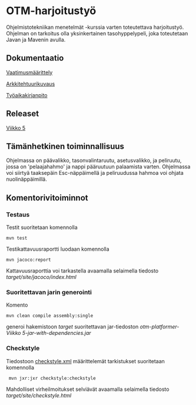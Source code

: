 # OTM-harjoitustyö
Ohjelmistotekniikan menetelmät -kurssia varten toteutettava harjoitustyö. Ohjelman on tarkoitus olla yksinkertainen tasohyppelypeli, joka toteutetaan Javan ja Mavenin avulla.
## Dokumentaatio
[Vaatimusmäärittely](https://github.com/Tubaias/otm-harjoitustyo/blob/master/dokumentaatio/vaatimusmaarittely.md)  

[Arkkitehtuurikuvaus](https://github.com/Tubaias/otm-harjoitustyo/blob/master/dokumentaatio/arkkitehtuuri.md)  

[Työaikakirjanpito](https://github.com/Tubaias/otm-harjoitustyo/blob/master/dokumentaatio/tuntikirjanpito.md)

## Releaset

[Viikko 5](https://github.com/Tubaias/otm-harjoitustyo/releases/tag/viikko5)

## Tämänhetkinen toiminnallisuus
Ohjelmassa on päävalikko, tasonvalintaruutu, asetusvalikko, ja peliruutu, jossa on 'pelaajahahmo' ja nappi pääruutuun palaamista varten. Ohjelmassa voi siirtyä taaksepäin Esc-näppäimellä ja peliruudussa hahmoa voi ohjata nuolinäppäimillä.

## Komentorivitoiminnot

### Testaus

Testit suoritetaan komennolla

```
mvn test
```

Testikattavuusraportti luodaan komennolla

```
mvn jacoco:report
```

Kattavuusraporttia voi tarkastella avaamalla selaimella tiedosto _target/site/jacoco/index.html_

### Suoritettavan jarin generointi

Komento

```
mvn clean compile assembly:single
```

generoi hakemistoon _target_ suoritettavan jar-tiedoston _otm-platformer-Viikko 5-jar-with-dependencies.jar_

### Checkstyle

Tiedostoon [checkstyle.xml](https://github.com/Tubaias/otm-harjoitustyo/blob/master/checkstyle.xml) määrittelemät tarkistukset suoritetaan komennolla

```
 mvn jxr:jxr checkstyle:checkstyle
```

Mahdolliset virheilmoitukset selviävät avaamalla selaimella tiedosto _target/site/checkstyle.html_

